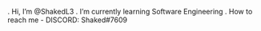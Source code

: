 . Hi, I’m @ShakedL3
. I’m currently learning Software Engineering 
. How to reach me - DISCORD: Shaked#7609

<!---
ShakedL3/ShakedL3 is a ✨ special ✨ repository because its `README.md` (this file) appears on your GitHub profile.
You can click the Preview link to take a look at your changes.
--->
